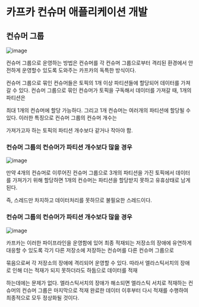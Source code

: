 # 카프카 컨슈머 애플리케이션 개발

## 컨슈머 그룹

![image](https://user-images.githubusercontent.com/40031858/172273441-0910aac1-485e-4ddf-a852-3e65906d4408.png)

컨슈머 그룹으로 운영하는 방법은 컨슈머를 각 컨슈머 그룹으로부터 격리된 환경에서 안전하게 운영할수 있도록 도와주는 카프카의 독특한 방식이다.

컨슈머 그룹으로 묶인 컨슈머들은 토픽의 1개 이상 파티션들에 할당되어 데이터를 가져갈 수 있다. 컨슈머 그룹으로 묶인 컨슈머가 토픽을 구독해서 데이터를 가져갈 때, 1개의 파티션은

최대 1개의 컨슈머에 할당 가능하다. 그리고 1개 컨슈머는 여러개의 파티션에 할당될 수 있다. 이러한 특징으로 컨슈머 그룹의 컨슈머 개수는

가져가고자 하는 토픽의 파티션 개수보다 같거나 작아야 함.

### 컨슈머 그룹의 컨슈머가 파티션 개수보다 많을 경우 

![image](https://user-images.githubusercontent.com/40031858/172273611-5036f08e-879f-4bff-ae49-bdf6892739bb.png)

만약 4개의 컨슈머로 이루어진 컨슈머 그룹으로 3개의 파티션을 가진 토픽에서 데이터를 가져가기 위해 할당하면 1개의 컨슈머는 파티션을 할당받지 못하고 유휴상태로 남게된다.

즉, 스레드만 차지하고 데이터처리를 못하므로 불필요한 스레드이다.

### 컨슈머 그룹의 컨슈머가 파티션 개수보다 많을 경우

![image](https://user-images.githubusercontent.com/40031858/172273767-f4f96a4c-8d56-4a3c-9cac-cf2eb38530c6.png)

카프카는 이러한 파이프라인을 운영함에 있어 최종 적재되는 저장소의 장애에 유연하게 대응할 수 있도록 각기 다른 저장소에 저장하는 컨슈머를 다른 컨슈머 그룹으로

묶음으로써 각 저장소의 장애에 격리되어 운영할 수 있다. 따라서 엘라스틱서치의 장애로 인해 더는 적재가 되지 못하더라도 하둡으로 데이터를 적재

하는데에는 문제가 없다. 엘라스틱서치의 장애가 해소되면 엘라스틱 서치로 적재하는 컨슈머의 컨슈머 그룹은 마지막으로 적재 완료한 데이터 이후부터 다시 적재를 수행하여 최종적으로 모두 정상화될 것이다.